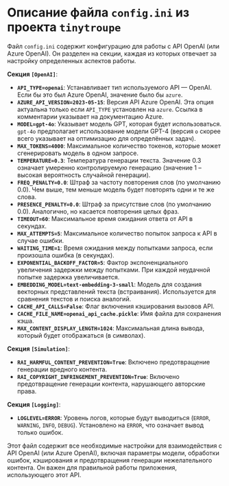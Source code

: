 # Описание файла `config.ini` из проекта `tinytroupe`

Файл `config.ini` содержит конфигурацию для работы с API OpenAI (или Azure OpenAI). Он разделен на секции, каждая из которых отвечает за настройку определенных аспектов работы.

**Секция `[OpenAI]`**:

* **`API_TYPE=openai`**: Устанавливает тип используемого API — OpenAI.  Если бы это был Azure OpenAI, значение было бы `azure`.
* **`AZURE_API_VERSION=2023-05-15`**: Версия API Azure OpenAI. Эта опция актуальна только если `API_TYPE` установлен на `azure`.  Ссылка в комментарии указывает на документацию Azure.
* **`MODEL=gpt-4o`**: Указывает модель GPT, которая будет использоваться.  `gpt-4o` предполагает использование модели GPT-4 (версия `o` скорее всего указывает на оптимизацию для определённых задач).
* **`MAX_TOKENS=4000`**: Максимальное количество токенов, которые может сгенерировать модель в одном запросе.
* **`TEMPERATURE=0.3`**: Температура генерации текста.  Значение 0.3 означает умеренно контролируемую генерацию (значение 1 – высокая вероятность случайной генерации).
* **`FREQ_PENALTY=0.0`**: Штраф за частоту повторения слов (по умолчанию 0.0).  Чем выше, тем меньше модель будет повторять одни и те же слова.
* **`PRESENCE_PENALTY=0.0`**: Штраф за присутствие слов (по умолчанию 0.0). Аналогично, но касается повторения целых фраз.
* **`TIMEOUT=60`**: Максимальное время ожидания ответа от API в секундах.
* **`MAX_ATTEMPTS=5`**: Максимальное количество попыток запроса к API в случае ошибки.
* **`WAITING_TIME=1`**: Время ожидания между попытками запроса, если произошла ошибка (в секундах).
* **`EXPONENTIAL_BACKOFF_FACTOR=5`**:  Фактор экспоненциального увеличения задержки между попытками. При каждой неудачной попытке задержка увеличивается.
* **`EMBEDDING_MODEL=text-embedding-3-small`**: Модель для создания векторных представлений текста (встраивания). Используется для сравнения текстов и поиска аналогий.
* **`CACHE_API_CALLS=False`**:  Флаг включения кэширования вызовов API.
* **`CACHE_FILE_NAME=openai_api_cache.pickle`**:  Имя файла для сохранения кэша.
* **`MAX_CONTENT_DISPLAY_LENGTH=1024`**: Максимальная длина вывода, который будет отображаться (в символах).

**Секция `[Simulation]`**:

* **`RAI_HARMFUL_CONTENT_PREVENTION=True`**: Включено предотвращение генерации вредного контента.
* **`RAI_COPYRIGHT_INFRINGEMENT_PREVENTION=True`**: Включено предотвращение генерации контента, нарушающего авторские права.

**Секция `[Logging]`**:

* **`LOGLEVEL=ERROR`**: Уровень логов, которые будут выводиться (`ERROR`, `WARNING`, `INFO`, `DEBUG`).  Установлено на `ERROR`, что означает вывод только ошибок.


Этот файл содержит все необходимые настройки для взаимодействия с API OpenAI (или Azure OpenAI), включая параметры модели, обработки ошибок, кэширования и предотвращения генерации нежелательного контента.  Он важен для правильной работы приложения, использующего этот API.